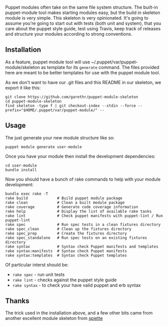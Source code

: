 Puppet modules often take on the same file system structure. The
built-in puppet-module tool makes starting modules easy, but the build
in skeleton module is very simple. This skeleton is very opinionated.
It's going to assume you're going to start out with tests (both unit and
system), that you care about the puppet style guide, test using Travis,
keep track of releases and structure your modules according to strong
conventions.

## Installation

As a feature, puppet module tool will use ~/.puppet/var/puppet-module/skeleton
as template for its `generate` command. The files provided here are
meant to be better templates for use with the puppet module tool.

As we don't want to have our .git files and this README in our skeleton, we export it like this:

    git clone https://github.com/garethr/puppet-module-skeleton 
    cd puppet-module-skeleton
    find skeleton -type f | git checkout-index --stdin --force --prefix="$HOME/.puppet/var/puppet-module/" --

## Usage

The just generate your new module structure like so:

    puppet module generate user-module

Once you have your module then install the development dependencies:

    cd user-module
    bundle install

Now you should have a bunch of rake commands to help with your module
development:

    bundle exec rake -T
    rake build             # Build puppet module package
    rake clean             # Clean a built module package
    rake coverage          # Generate code coverage information
    rake help              # Display the list of available rake tasks
    rake lint              # Check puppet manifests with puppet-lint / Run puppet-lint
    rake spec              # Run spec tests in a clean fixtures directory
    rake spec_clean        # Clean up the fixtures directory
    rake spec_prep         # Create the fixtures directory
    rake spec_standalone   # Run spec tests on an existing fixtures directory
    rake syntax            # Syntax check Puppet manifests and templates
    rake syntax:manifests  # Syntax check Puppet manifests
    rake syntax:templates  # Syntax check Puppet templates

Of particular interst should be:

* `rake spec` - run unit tests
* `rake lint` - checks against the puppet style guide
* `rake syntax` - to check your have valid puppet and erb syntax

## Thanks

The trick used in the installation above, and a few other bits came from
another excellent module skeleton from [spiette](https://github.com/spiette/puppet-module-skeleton)
